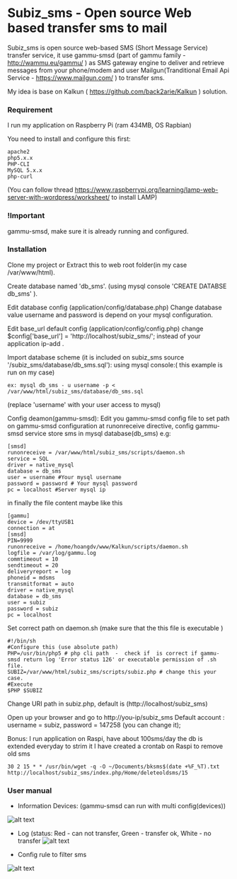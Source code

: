 # Subiz_sms - Open source Web based transfer sms to mail

Subiz_sms is open source web-based SMS (Short Message Service) transfer service, it use gammu-smsd (part of gammu family - http://wammu.eu/gammu/ ) as SMS gateway engine to deliver and retrieve messages from your phone/modem and user Mailgun(Tranditional Email Api Service - https://www.mailgun.com/ ) to transfer sms.

My idea is base on Kalkun ( https://github.com/back2arie/Kalkun ) solution.

### Requirement

I run my application on Raspberry Pi (ram 434MB, OS Rapbian)

You need to install and configure this first:
```
apache2
php5.x.x
PHP-CLI
MySQL 5.x.x
php-curl
```
(You can follow thread https://www.raspberrypi.org/learning/lamp-web-server-with-wordpress/worksheet/ to install LAMP)
### !Important
gammu-smsd, make sure it is already running and configured.
### Installation

Clone my project or Extract this to web root folder(in my case /var/www/html). 

Create database named 'db_sms'. (using mysql console 'CREATE DATABSE db_sms' ).

Edit database config (application/config/database.php) Change database value username and password is depend on your mysql configuration.

Edit base_url default config (application/config/config.php) change $config['base_url'] = 'http://localhost/subiz_sms/'; instead of your application ip-add .

Import database scheme (it is included on subiz_sms source '/subiz_sms/database/db_sms.sql'): using mysql console:( this example is run on my case) 

```ex: mysql db_sms - u username -p < /var/www/html/subiz_sms/database/db_sms.sql```

(replace 'username' with your user access to mysql)

Config deamon(gammu-smsd): Edit you gammu-smsd config file to set path on gammu-smsd configuration at runonreceive directive, config gammu-smsd service store sms in mysql database(db_sms) e.g:
```
[smsd]
runonreceive = /var/www/html/subiz_sms/scripts/daemon.sh
service = SQL
driver = native_mysql
database = db_sms
user = username #Your mysql username 
password = password # Your mysql password
pc = localhost #Server mysql ip
```
in finally the file content maybe like this
```
[gammu]
device = /dev/ttyUSB1
connection = at
[smsd]
PIN=9999
runonreceive = /home/hoangdv/www/Kalkun/scripts/daemon.sh
logfile = /var/log/gammu.log
commtimeout = 10
sendtimeout = 20
deliveryreport = log
phoneid = mdsms
transmitformat = auto
driver = native_mysql
database = db_sms
user = subiz
password = subiz
pc = localhost
```
Set correct path on daemon.sh (make sure that the this file is executable )
```
#!/bin/sh
#Configure this (use absolute path)
PHP=/usr/bin/php5 # php cli path  -  check if  is correct if gammu-smsd return log 'Error status 126' or executable permission of .sh file.
SUBIZ=/var/www/html/subiz_sms/scripts/subiz.php # change this your case.
#Execute
$PHP $SUBIZ
```

Change URI path in subiz.php, default is (http://localhost/subiz_sms)

Open up your browser and go to http://you-ip/subiz_sms Default account : username = subiz, password = 147258 (you can change it);

Bonus: I run application on Raspi, have about 100sms/day the db is extended everyday to strim it I have created a crontab on Raspi to remove old sms
```
30 2 15 * * /usr/bin/wget -q -O ~/Documents/bksms$(date +%F_%T).txt http://localhost/subiz_sms/index.php/Home/deleteoldsms/15
```

### User manual

* Information Devices: (gammu-smsd can run with multi config(devices))

![alt text](https://files.slack.com/files-pri/T02870PT5-F0H6102AD/sr1.png "Screen 1")



- Log (status: Red - can not transfer, Green - transfer ok, White - no transfer
![alt text](https://files.slack.com/files-pri/T02870PT5-F0H5XGUUD/sr2.png "Screen 2")



- Config rule to filter sms

![alt text](https://files.slack.com/files-pri/T02870PT5-F0H5WAK52/sr3.png "Screen 3")
